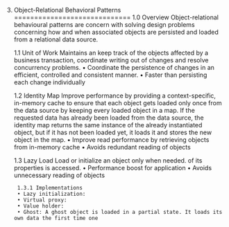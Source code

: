 3. Object-Relational Behavioral Patterns
=============================
    1.0 Overview
    Object-relational behavioural patterns are concern with solving design problems concerning how and
	when associated objects are persisted and loaded from a relational data source.

	1.1 Unit of Work
		Maintains an keep track of the objects affected by a business transaction, coordinate writing
		out of changes and resolve concurrency problems.
		• Coordinate the persistence of changes in an efficient, controlled and consistent manner.
		• Faster than persisting each change individually

	1.2 Identity Map
		 Improve performance by providing a context-specific, in-memory cache to ensure that each
		 object gets loaded only once from the data source by keeping every loaded object in a map.
		 If the requested data has already been loaded from the data source, the identity map 
		 returns the same instance of the already instantiated object, but if it has not been loaded
		 yet, it loads it and stores the new object in the map.
		 • Improve read performance by retrieving objects from in-memory cache
		 • Avoids redundant reading of objects

	1.3 Lazy Load
		Load or initialize an object only when needed.
		of its properties is accessed.
		• Performance boost for application
		• Avoids unnecessary reading of objects

		1.3.1 Implementations
		• Lazy initialization:
		• Virtual proxy:
		• Value holder:
		• Ghost: A ghost object is loaded in a partial state. It loads its own data the first time one
